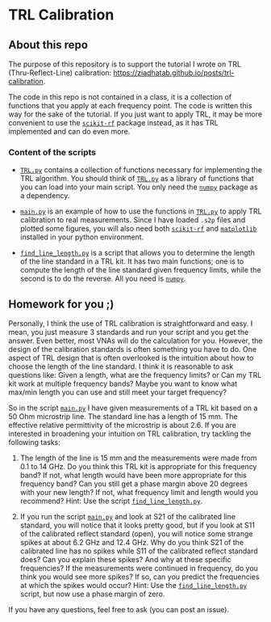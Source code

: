 # TRL Calibration

## About this repo

The purpose of this repository is to support the tutorial I wrote on TRL (Thru-Reflect-Line) calibration: <https://ziadhatab.github.io/posts/trl-calibration>.

The code in this repo is not contained in a class, it is a collection of functions that you apply at each frequency point. The code is written this way for the sake of the tutorial. If you just want to apply TRL, it may be more convenient to use the [`scikit-rf`](https://github.com/scikit-rf/scikit-rf) package instead, as it has TRL implemented and can do even more.

### Content of the scripts

* [`TRL.py`](TRLpy) contains a collection of functions necessary for implementing the TRL algorithm. You should think of [`TRL.py`](TRLpy) as a library of functions that you can load into your main script. You only need the [`numpy`](https://github.com/numpy/numpy) package as a dependency.

* [`main.py`](mainpy) is an example of how to use the functions in [`TRL.py`](TRLpy) to apply TRL calibration to real measurements. Since I have loaded `.s2p` files and plotted some figures, you will also need both [`scikit-rf`](https://github.com/scikit-rf/scikit-rf) and [`matplotlib`](https://github.com/matplotlib/matplotlib) installed in your python environment.

* [`find_line_length.py`](find_line_lengthpy) is a script that allows you to determine the length of the line standard in a TRL kit. It has two main functions; one is to compute the length of the line standard given frequency limits, while the second is to do the reverse. All you need is [`numpy`](https://github.com/numpy/numpy).

## Homework for you ;)

Personally, I think the use of TRL calibration is straightforward and easy. I mean, you just measure 3 standards and run your script and you get the answer. Even better, most VNAs will do the calculation for you. However, the design of the calibration standards is often something you have to do. One aspect of TRL design that is often overlooked is the intuition about how to choose the length of the line standard. I think it is reasonable to ask questions like: Given a length, what are the frequency limits? or Can my TRL kit work at multiple frequency bands? Maybe you want to know what max/min length you can use and still meet your target frequency?

So in the script [`main.py`](mainpy) I have given measurements of a TRL kit based on a 50 Ohm microstrip line. The standard line has a length of 15 mm. The effective relative permittivity of the microstrip is about 2.6. If you are interested in broadening your intuition on TRL calibration, try tackling the following tasks:

1. The length of the line is 15 mm and the measurements were made from 0.1 to 14 GHz. Do you think this TRL kit is appropriate for this frequency band? If not, what length would have been more appropriate for this frequency band? Can you still get a phase margin above 20 degrees with your new length? If not, what frequency limit and length would you recommend? Hint: Use the script [`find_line_length.py`](find_line_lengthpy).

2. If you run the script [`main.py`](mainpy) and look at S21 of the calibrated line standard, you will notice that it looks pretty good, but if you look at S11 of the calibrated reflect standard (open), you will notice some strange spikes at about 6.2 GHz and 12.4 GHz. Why do you think S21 of the calibrated line has no spikes while S11 of the calibrated reflect standard does? Can you explain these spikes? And why at these specific frequencies? If the measurements were continued in frequency, do you think you would see more spikes? If so, can you predict the frequencies at which the spikes would occur? Hint: Use the [`find_line_length.py`](find_line_lengthpy) script, but now use a phase margin of zero.

If you have any questions, feel free to ask (you can post an issue).

[TRLpy]: https://github.com/ZiadHatab/trl-calibration/blob/main/TRL.py

[mainpy]: https://github.com/ZiadHatab/trl-calibration/blob/main/main.py

[find_line_lengthpy]: https://github.com/ZiadHatab/trl-calibration/blob/main/find_line_length.py
